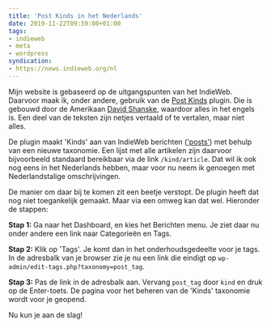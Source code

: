 ```yaml
---
title: 'Post Kinds in het Nederlands'
date: 2019-11-22T09:59:00+01:00
tags:
- indieweb
- meta
- wordpress
syndication:
- https://news.indieweb.org/nl
---
```

Mijn website is gebaseerd op de uitgangspunten van het IndieWeb. Daarvoor maak ik, onder andere, gebruik van de [Post Kinds](https://wordpress.org/plugins/indieweb-post-kinds) plugin. Die is gebouwd door de Amerikaan [David Shanske](https://david.shanske.com/), waardoor alles in het engels is. Een deel van de teksten zijn netjes vertaald of te vertalen, maar niet alles.

De plugin maakt 'Kinds' aan van IndieWeb berichten (['posts'](https://indieweb.org/posts)) met behulp van een nieuwe taxonomie. Een lijst met alle artikelen zijn daarvoor bijvoorbeeld standaard bereikbaar via de link `/kind/article`. Dat wil ik ook nog eens in het Nederlands hebben, maar voor nu neem ik genoegen met Nederlandstalige omschrijvingen.

De manier om daar bij te komen zit een beetje verstopt. De plugin heeft dat nog niet toegankelijk gemaakt. Maar via een omweg kan dat wel. Hieronder de stappen:

**Stap 1:** Ga naar het Dashboard, en kies het Berichten menu. Je ziet daar nu onder andere een link naar Categorieën en Tags.

**Stap 2:** Klik op 'Tags'. Je komt dan in het onderhoudsgedeelte voor je tags. In de adresbalk van je browser zie je nu een link die eindigt op `wp-admin/edit-tags.php?taxonomy=post_tag`.

**Stap 3:** Pas de link in de adresbalk aan. Vervang `post_tag` door `kind` en druk op de Enter-toets. De pagina voor het beheren van de 'Kinds' taxonomie wordt voor je geopend.

Nu kun je aan de slag!
